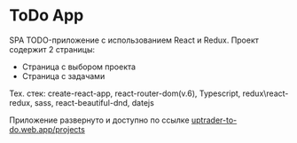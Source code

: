 # ToDo App

SPA TODO-приложение с использованием React и Redux. Проект содержит 2 страницы:
- Страница с выбором проекта
- Страница с задачами

Тех. стек: create-react-app, react-router-dom(v.6), Typescript, redux\react-redux, sass, react-beautiful-dnd, datejs

Приложение развернуто и доступно по ссылке [uptrader-to-do.web.app/projects](https://uptrader-to-do.web.app/projects)

